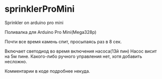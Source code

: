 # sprinklerProMini
Sprinkler on arduino pro mini

Поливалка для Arduino Pro Mini(Mega328p)

Почти все время камень спит, просыпаясь раз в 8 сек.

Включает светодиод во время включения насоса(13й пин)
Насос висит на 5м пине.
Какого-либо ручного управления нет, хотя добавить несложно.

Комментарии в коде подробнее некуда.


